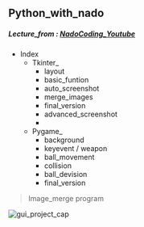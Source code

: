 ## Python_with_nado
##### Lecture_from : [NadoCoding_Youtube](https://www.youtube.com/channel/UC7iAOLiALt2rtMVAWWl4pnw/featured)

* Index
    * Tkinter_
         * layout
         * basic_funtion
         * auto_screenshot
         * merge_images
         * final_version
         * advanced_screenshot
         * 
    * Pygame_
         * background
         * keyevent / weapon
         * ball_movement
         * collision
         * ball_devision
         * final_version



> Image_merge program

![gui_project_cap](https://user-images.githubusercontent.com/75306582/149047139-cbca73d3-a1f2-4474-8a00-03965ef1113a.PNG)

